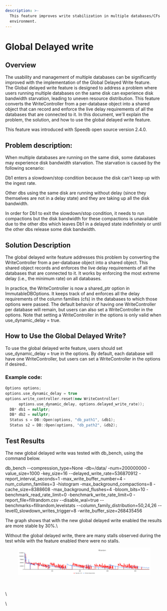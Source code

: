 ```yaml
---
description: >-
  This feature improves write stabilization in multiple databases/CFs
  environment.
---
```


# Global Delayed write

## Overview

The usability and management of multiple databases can be significantly improved with the implementation of the Global Delayed Write feature. \
The Global delayed write feature is designed to address a problem where users running multiple databases on the same disk can experience disk bandwidth starvation, leading to uneven resource distribution. This feature converts the WriteController from a per-database object into a shared object that can record and enforce the live delay requirements of all the databases that are connected to it. In this document, we'll explain the problem, the solution, and how to use the global delayed write feature.

This feature was introduced with Speedb open source version 2.4.0.&#x20;

## Problem description:

When multiple databases are running on the same disk, some databases may experience disk bandwidth starvation. The starvation is caused by the following scenario:

Db1 enters a slowdown/stop condition because the disk can't keep up with the ingest rate.&#x20;

Other dbs using the same disk are running without delay (since they themselves are not in a delay state) and they are taking up all the disk bandwidth.

In order for Db1 to exit the slowdown/stop condition, it needs to run compactions but the disk bandwidth for these compactions is unavailable due to the other dbs which leaves Db1 in a delayed state indefinitely or until the other dbs release some disk bandwidth.



## Solution Description

The global delayed write feature addresses this problem by converting the WriteController from a per-database object into a shared object. This shared object records and enforces the live delay requirements of all the databases that are connected to it. It works by enforcing the most extreme delay (i.e., the minimum rate) on all databases.

In practice, the WriteController is now a shared\_ptr option in ImmutableDBOptions. It keeps track of and enforces all the delay requirements of the column families (cfs) in the databases to which those options were passed. The default behavior of having one WriteController per database will remain, but users can also set a WriteController in the options. Note that setting a WriteController in the options is only valid when use\_dynamic\_delay = true.

## How to Use the Global Delayed Write?&#x20;

To use the global delayed write  feature, users should set use\_dynamic\_delay = true in the options. By default, each database will have one WriteController, but users can set a WriteController in the options if desired..



### Example code:

```cpp
Options options;
options.use_dynamic_delay = true
options.write_controller.reset(new WriteController(
      options.use_dynamic_delay, options.delayed_write_rate));
  DB* db1 = nullptr;
  DB* db2 = nullptr;
  Status s = DB::Open(options, "db_path1", &db1);
  Status s2 = DB::Open(options, "db_path2", &db2);
```

&#x20;

## Test Results

The new global delayed write was tested with db\_bench, using the command below.

db\_bench --compression\_type=None -db=/data/ -num=200000000 -value\_size=1000 -key\_size=16 --delayed\_write\_rate=536870912 -report\_interval\_seconds=1 -max\_write\_buffer\_number=4 -num\_column\_families=3 -histogram -max\_background\_compactions=8 -cache\_size=8388608 -max\_background\_flushes=4 -bloom\_bits=10 -benchmark\_read\_rate\_limit=0 -benchmark\_write\_rate\_limit=0 -report\_file=fillrandom.csv --disable\_wal=true --benchmarks=fillrandom,levelstats --column\_family\_distribution=50,24,26 --level0\_slowdown\_writes\_trigger=8 -write\_buffer\_size=268435456



The graph shows that with the new global delayed write enabled the results are more stable by 30%.\


Without the global delayed write, there are many stalls observed during the test while with the feature enabled there were no stalls.&#x20;

<figure><img src="../.gitbook/assets/_                                                                                                                                                     fillrandom.png" alt=""><figcaption></figcaption></figure>

\
\
\




\
